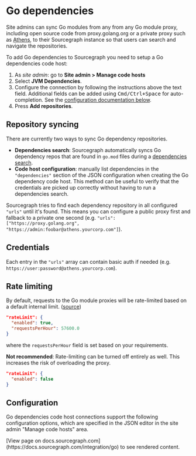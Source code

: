 # Go dependencies

Site admins can sync Go modules from any from any Go module proxy, including open source code from proxy.golang.org or a private proxy such as [Athens](https://github.com/gomods/athens), to their Sourcegraph instance so that users can search and navigate the repositories.

To add Go dependencies to Sourcegraph you need to setup a Go dependencies code host:

1. As *site admin*: go to **Site admin > Manage code hosts**
1. Select **JVM Dependencies**.
1. Configure the connection by following the instructions above the text field. Additional fields can be added using <kbd>Cmd/Ctrl+Space</kbd> for auto-completion. See the [configuration documentation below](#configuration).
1. Press **Add repositories**.

## Repository syncing

There are currently two ways to sync Go dependency repositories.

* **Dependencies search**: Sourcegraph automatically syncs Go dependency repos that are found in `go.mod` files during a [dependencies search](../code_search/how-to/dependencies_search.md).
* **Code host configuration**: manually list dependencies in the `"dependencies"` section of the JSON configuration when creating the Go dependency code host. This method can be useful to verify that the credentials are picked up correctly without having to run a dependencies search.

Sourcegraph tries to find each dependency repository in all configured `"urls"` until it's found. This means you can configure a public proxy first and fallback to a private one second (e.g. `"urls": ["https://proxy.golang.org", "https://admin:foobar@athens.yourcorp.com"]`).

## Credentials

Each entry in the `"urls"` array can contain basic auth if needed (e.g. `https://user:password@athens.yourcorp.com`).

## Rate limiting

By default, requests to the Go module proxies will be rate-limited
based on a default internal limit. ([source](https://github.com/sourcegraph/sourcegraph/blob/main/schema/go-modules.schema.json))

```json
"rateLimit": {
  "enabled": true,
  "requestsPerHour": 57600.0
}
```
where the `requestsPerHour` field is set based on your requirements.

**Not recommended**: Rate-limiting can be turned off entirely as well.
This increases the risk of overloading the proxy.

```json
"rateLimit": {
  "enabled": false
}
```

## Configuration

Go dependencies code host connections support the following configuration options, which are specified in the JSON editor in the site admin "Manage code hosts" area.

<div markdown-func=jsonschemadoc jsonschemadoc:path="admin/external_service/go-modules.schema.json">[View page on docs.sourcegraph.com](https://docs.sourcegraph.com/integration/go) to see rendered content.</div>
